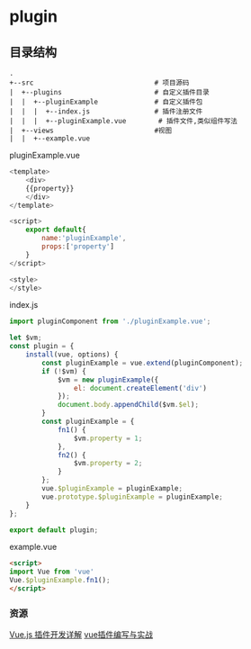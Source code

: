 # plugin

## 目录结构

```
.
+--src                              # 项目源码
|  +--plugins                       # 自定义插件目录
|  |  +--pluginExample              # 自定义插件包
|  |  |  +--index.js                # 插件注册文件
|  |  |  +--pluginExample.vue        # 插件文件,类似组件写法
|  +--views                         #视图
|  |  +--example.vue
```

pluginExample.vue
```js
<template>
    <div>
    {{property}}
    </div>
</template>

<script>
    export default{
        name:'pluginExample',
        props:['property']
    }
</script>

<style>
</style>
```

index.js
```js
import pluginComponent from './pluginExample.vue';

let $vm;
const plugin = {
    install(vue, options) {
        const pluginExample = vue.extend(pluginComponent);
        if (!$vm) {
            $vm = new pluginExample({
                el: document.createElement('div')
            });
            document.body.appendChild($vm.$el);
        }
        const pluginExample = {
            fn1() {
                $vm.property = 1;
            },
            fn2() {
                $vm.property = 2;
            }
        };
        vue.$pluginExample = pluginExample;
        vue.prototype.$pluginExample = pluginExample;
    }
};

export default plugin;
```

example.vue
```html
<script>
import Vue from 'vue'
Vue.$pluginExample.fn1();
</script>
```

### 资源
<a href="https://juejin.im/post/58d9aae02f301e007e8ee278">Vue.js 插件开发详解</a>
<a href="https://www.cnblogs.com/luozhihao/p/7414419.html">vue插件编写与实战</a>